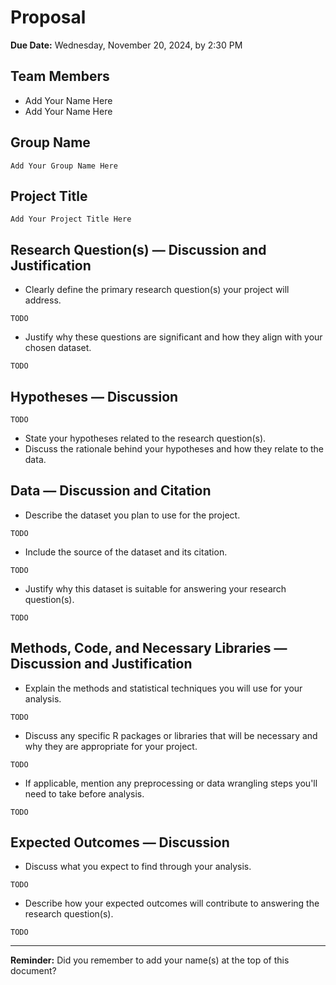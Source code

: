 # Proposal

**Due Date:** Wednesday, November 20, 2024, by 2:30 PM

## Team Members

- Add Your Name Here
- Add Your Name Here

## Group Name

``` Text
Add Your Group Name Here
```

## Project Title

``` Text
Add Your Project Title Here
```

## Research Question(s) — Discussion and Justification

- Clearly define the primary research question(s) your project will address.

``` Text
TODO
```

- Justify why these questions are significant and how they align with your chosen dataset.

``` Text
TODO
```

## Hypotheses — Discussion

``` Text
TODO
```

- State your hypotheses related to the research question(s).
- Discuss the rationale behind your hypotheses and how they relate to the data.

## Data — Discussion and Citation

- Describe the dataset you plan to use for the project.

``` Text
TODO
```

- Include the source of the dataset and its citation.

``` Text
TODO
```

- Justify why this dataset is suitable for answering your research question(s).

``` Text
TODO
```

## Methods, Code, and Necessary Libraries — Discussion and Justification

- Explain the methods and statistical techniques you will use for your analysis.

``` Text
TODO
```

- Discuss any specific R packages or libraries that will be necessary and why they are appropriate for your project.

``` Text
TODO
```

- If applicable, mention any preprocessing or data wrangling steps you'll need to take before analysis.

``` Text
TODO
```

## Expected Outcomes — Discussion

- Discuss what you expect to find through your analysis.

``` Text
TODO
```

- Describe how your expected outcomes will contribute to answering the research question(s).

``` Text
TODO
```

---

**Reminder:** Did you remember to add your name(s) at the top of this document?
